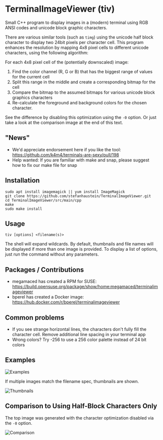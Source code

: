 # TerminalImageViewer (tiv)

Small C++ program to display images in a (modern) terminal using RGB ANSI codes and unicode block graphic characters.

There are various similar tools (such as `timg`) using the unicode half block character to display two 24bit pixels per character cell. This program enhances the resolution by mapping 4x8 pixel cells to different unicode characters, using the following algorithm:

For each 4x8 pixel cell of the (potentially downscaled) image:

1. Find the color channel (R, G or B) that has the biggest range of values for the current cell
2. Split this range in the middle and create a corresponding bitmap for the cell
4. Compare the bitmap to the assumed bitmaps for various unicode block graphics characters
5. Re-calculate the foreground and background colors for the chosen character.

See the difference by disabling this optimization using the `-0` option. Or just take a look at the comparison image at the end of this text.

## "News"

- We'd appreciate endorsement here if you like the tool: https://github.com/k4m4/terminals-are-sexy/pull/198 
- Help wanted: If you are familiar with make and snap, please suggest how to fix our make file for snap 

## Installation

    sudo apt install imagemagick || yum install ImageMagick
    git clone https://github.com/stefanhaustein/TerminalImageViewer.git
    cd TerminalImageViewer/src/main/cpp
    make
    sudo make install

## Usage

    tiv [options] <filename(s)>

The shell will expand wildcards. By default, thumbnails and file names will be displayed if more than one image is provided. To display a list of options, just run the command without any parameters. 

## Packages / Contributions

 - megamaced has created a RPM for SUSE:
   https://build.opensuse.org/package/show/home:megamaced/terminalimageviewer
 - bperel has created a Docker image:
   https://hub.docker.com/r/bperel/terminalimageviewer

## Common problems

 - If you see strange horizontal lines, the characters don't fully fill the character cell. Remove additional line spacing in your terminal app
 - Wrong colors? Try -256 to use a 256 color palette instead of 24 bit colors
 
## Examples

![Examples](https://i.imgur.com/8UyGjg8.png)

If multiple images match the filename spec, thumbnails are shown.

![Thumbnails](https://i.imgur.com/PTYgSqz.png)

## Comparison to Using Half-Block Characters Only

The top image was generated with the character optimization disabled via the `-0` option.

![Comparison](https://i.imgur.com/OzdCeh6.png)

